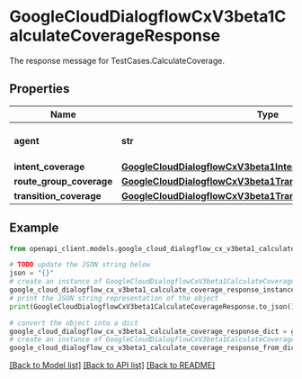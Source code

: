 # GoogleCloudDialogflowCxV3beta1CalculateCoverageResponse

The response message for TestCases.CalculateCoverage.

## Properties

Name | Type | Description | Notes
------------ | ------------- | ------------- | -------------
**agent** | **str** | The agent to calculate coverage for. Format: &#x60;projects//locations//agents/&#x60;. | [optional] 
**intent_coverage** | [**GoogleCloudDialogflowCxV3beta1IntentCoverage**](GoogleCloudDialogflowCxV3beta1IntentCoverage.md) |  | [optional] 
**route_group_coverage** | [**GoogleCloudDialogflowCxV3beta1TransitionRouteGroupCoverage**](GoogleCloudDialogflowCxV3beta1TransitionRouteGroupCoverage.md) |  | [optional] 
**transition_coverage** | [**GoogleCloudDialogflowCxV3beta1TransitionCoverage**](GoogleCloudDialogflowCxV3beta1TransitionCoverage.md) |  | [optional] 

## Example

```python
from openapi_client.models.google_cloud_dialogflow_cx_v3beta1_calculate_coverage_response import GoogleCloudDialogflowCxV3beta1CalculateCoverageResponse

# TODO update the JSON string below
json = "{}"
# create an instance of GoogleCloudDialogflowCxV3beta1CalculateCoverageResponse from a JSON string
google_cloud_dialogflow_cx_v3beta1_calculate_coverage_response_instance = GoogleCloudDialogflowCxV3beta1CalculateCoverageResponse.from_json(json)
# print the JSON string representation of the object
print(GoogleCloudDialogflowCxV3beta1CalculateCoverageResponse.to_json())

# convert the object into a dict
google_cloud_dialogflow_cx_v3beta1_calculate_coverage_response_dict = google_cloud_dialogflow_cx_v3beta1_calculate_coverage_response_instance.to_dict()
# create an instance of GoogleCloudDialogflowCxV3beta1CalculateCoverageResponse from a dict
google_cloud_dialogflow_cx_v3beta1_calculate_coverage_response_from_dict = GoogleCloudDialogflowCxV3beta1CalculateCoverageResponse.from_dict(google_cloud_dialogflow_cx_v3beta1_calculate_coverage_response_dict)
```
[[Back to Model list]](../README.md#documentation-for-models) [[Back to API list]](../README.md#documentation-for-api-endpoints) [[Back to README]](../README.md)


